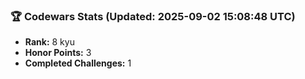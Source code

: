 ### 🏆 Codewars Stats (Updated: 2025-09-02 15:08:48 UTC)

- **Rank:** 8 kyu
- **Honor Points:** 3
- **Completed Challenges:** 1
